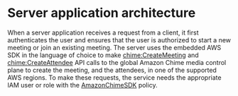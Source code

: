 # Server application architecture<a name="server-application"></a>

When a server application receives a request from a client, it first authenticates the user and ensures that the user is authorized to start a new meeting or join an existing meeting\. The server uses the embedded AWS SDK in the language of choice to make [chime:CreateMeeting](https://docs.aws.amazon.com/chime/latest/APIReference/API_CreateMeeting.html) and [chime:CreateAttendee](https://docs.aws.amazon.com/chime/latest/APIReference/API_CreateAttendee.html) API calls to the global Amazon Chime media control plane to create the meeting, and the attendees, in one of the supported AWS regions\. To make these requests, the service needs the appropriate IAM user or role with the [AmazonChimeSDK](https://docs.aws.amazon.com/chime/latest/ag/security_iam_id-based-policy-examples.html) policy\. 